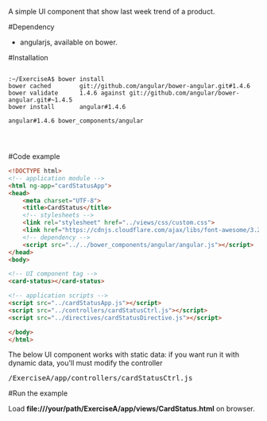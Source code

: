 A simple UI component that show last week trend of a product.

#Dependency

* angularjs, available on bower.

#Installation

<pre>
<code>
:~/ExerciseA$ bower install
bower cached        git://github.com/angular/bower-angular.git#1.4.6
bower validate      1.4.6 against git://github.com/angular/bower-angular.git#~1.4.5
bower install       angular#1.4.6

angular#1.4.6 bower_components/angular
</pre>
</code>

#Code example

```html
<!DOCTYPE html>
<!-- application module -->
<html ng-app="cardStatusApp">
<head>
	<meta charset="UTF-8">
	<title>CardStatus</title>
	<!-- stylesheets -->
	<link rel="stylesheet" href="../views/css/custom.css">
	<link href="https://cdnjs.cloudflare.com/ajax/libs/font-awesome/3.2.1/css/font-awesome.min.css" media="all" rel="stylesheet" type="text/css">
	<!-- dependency -->
	<script src="../../bower_components/angular/angular.js"></script>
</head>
<body>

<!-- UI component tag -->
<card-status></card-status>

<!-- application scripts -->
<script src="../cardStatusApp.js"></script>
<script src="../controllers/cardStatusCtrl.js"></script>
<script src="../directives/cardStatusDirective.js"></script>

</body>
</html>
```

The below UI component works with static data: if you want run it with dynamic data, you'll must modify the controller

<pre>
/ExerciseA/app/controllers/cardStatusCtrl.js
</pre>

#Run the example

Load **file:///your/path/ExerciseA/app/views/CardStatus.html** on browser.
